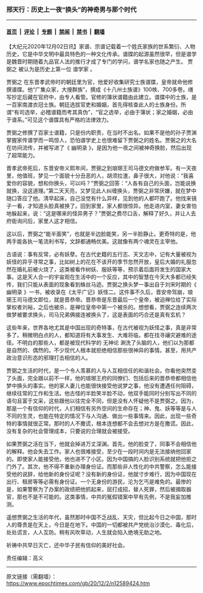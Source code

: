 ### 邢天行：历史上一夜“换头”的神奇男与那个时代

---

#### [首页](../../../..?n12589424) &nbsp;|&nbsp; [评论](../../../../../epoch-comment?n12589424) &nbsp;|&nbsp; [专题](../../../../../epoch-special?n12589424) &nbsp;|&nbsp; [禁闻](../../../../../epoch-news?n12589424) &nbsp;|&nbsp; [禁书](../../../../../books?n12589424) &nbsp;|&nbsp; [翻墙](https://github.com/gfw-breaker/nogfw/blob/master/README.md?n12589424)


<div class="post_content" id="artbody" itemprop="articleBody">
 <!-- article content begin -->
 <p>
  【大纪元2020年12月02日讯】家谱、宗谱记载着一个姓氏家族的世系繁衍、人物历史，它是中华文明中最具特色的一种文化传承。谱牒的起源虽然很早，但是谱学是魏晋时期随着九品官人法的推行才成了专门的学问，谱学名家也随之产生。
  <ok href="https://www.epochtimes.com/gb/tag/%E8%B4%BE%E5%BC%BC%E4%B9%8B.html">
   贾弼之
  </ok>
  被认为是历史上第一位
  <ok href="https://www.epochtimes.com/gb/tag/%E8%B0%B1%E5%AD%A6%E5%AE%B6.html">
   谱学家
  </ok>
  。
 </p>
 <p>
  <ok href="https://www.epochtimes.com/gb/tag/%E8%B4%BE%E5%BC%BC%E4%B9%8B.html">
   贾弼之
  </ok>
  在东晋孝武帝时的朝廷里为官，他爱好收集研究士族谱牒，皇帝就命他修撰谱牒。他“广集众家，大搜群族”，撰成《十八州士族谱》100帙、700多卷。缮写抄定后藏在官府中，由专人看管。官修的簿状谱籍由此建立。谱牒中的士族，是一百家南渡衣冠士族。朝廷选拔官吏和婚姻，首先得核查此人的士族身份。所谓“有司选举，必稽谱籍而考其真伪”，“官之选举，必由于簿状；家之婚姻，必由于谱系。”可见这个谱牒具有严格的法律效力。
 </p>
 <p>
  贾弼之修撰了百家士谱籍，只是份内职责，在当时不出名。如果不是他的孙子贾渊掌握家传谱学而一鸣惊人，恐怕谱学史上也很难留下贾弼之的姓名。贾弼之的大名在坊间流传，并被写进了《
  <ok href="https://www.epochtimes.com/gb/tag/%E5%B9%BD%E6%98%8E%E5%BD%95.html">
   幽明录
  </ok>
  》，是因为他一夜之间被神奇换脸，然后出现了超常能力。
 </p>
 <p>
  晋孝武帝死后，东晋安帝义熙年间，贾弼之到琅琊王司马德文府做参军。有一天夜里，他值班，梦见一个面貌十分丑恶的人，胡须拉渣，鼻子很大，对他说：“我喜爱你的容貌，想和你换头，可以吗？”贾弼之回答：“人各有自己的头面，岂能说换就换，没这道理。”第二天天亮，又梦见此人纠缠换头，贾弼之非常厌嫌，就在梦中随口答应了他。清早起床，自己没觉有什么异样，见到他的人都吓跑了。他找来镜子一看，才知道头脸真被换了。回到家里，家人都很惊异。他走进内室，妻女害怕地躲起来，说：“这是哪来的怪异男子？”贾弼之费尽口舌，解释了好久，并让人去府衙询问后，家里人这才相信。
 </p>
 <p>
  这以后，贾弼之“能半面笑”，也就是半边脸能笑，另一半脸静止。更奇特的是，他两手能各执一笔流利书写，文辞都通畅优美。这就像有两个魂灵在主宰他。
 </p>
 <p>
  古语说：事有反常，必有妖孽。在古代史籍的五行志、天文志中，记有大量被视为妖怪的异乎寻常之事，比如树上的花在不该开的季节忽然开放，皇后大婚的礼服忽然在婚礼前被火烧了，这类被看作树妖、服妖等等，预示着后面将发生的国家大事。这是天人合一的宇宙观在生活中的一个反应，其中的智慧在今天大多都已经失传，我们只能从表面的现象看到蛛丝马迹。贾弼之换头梦一事出自于刘宋时期的《
  <ok href="https://www.epochtimes.com/gb/tag/%E5%B9%BD%E6%98%8E%E5%BD%95.html">
   幽明录
  </ok>
  》一书，被收录在《太平广记》妖怪二。这件事不久后，晋安帝驾崩，琅琊王司马德文即位，就是晋恭帝。晋恭帝是东晋最后一个皇帝，被迫禅位给了实际掌权者刘裕，之后也被杀，是禅位皇帝中第一个被杀的。想想看，贾弼之连续两次做梦被要求换头，司马兄弟俩接连被换头了，这是表面的巧合还是真有玄机？
 </p>
 <p>
  这些年来，世界各地尤其是中国出现的奇特事，在古代被视为妖怪之事，真是非常多了。稍微明白点的人，都知道将有大事发生、大难将临，都在找寻禳灾避难的途径。不明白的那些人，都是被现代科学的
  <ok href="https://www.epochtimes.com/gb/tag/%E6%97%A0%E7%A5%9E%E8%AE%BA.html">
   无神论
  </ok>
  涮洗了头脑的人，他们以为那都是自然的、偶然的。不少现代人根本就拒绝相信那些很神异的事情。甚至，用共产政治意识形态的邪理打击相信的人。
 </p>
 <p>
  贾弼之生活的时代，是一个令人羡慕的人与人互相信任的和谐社会。你看他突然变了头面，完全跟以前不一样，他的琅琊王府的同僚们、包括后来的晋恭帝都相信他梦中换头的事实。他的家人妻儿也能很快接受他说梦之事，他没有遭遇任何阻碍，继续往常的工作和生活。他古怪的半脸笑半脸不动，他双手能同时分别写出不同的语句且富于文采，这些跟他以往完全不同，但是没有人怀疑他不是贾弼之。因为，那是一个有信仰的时代，人们相信有另外空间的生命存在；神、鬼、妖等等是与人不同的生灵，也能在特定的情况下与人沟通、做出一些事情来。因此，出现一些奇特的事情就很正常。那时的人不撒谎，根本连想都不会去想对方是在撒谎。因此，没有复杂的社会管理成本，只要说的合理就会被接受。
 </p>
 <p>
  如果贾弼之活在当下，他就会掉进万丈深渊。首先，他的脸变了，同事不会相信他的解释。他会失去工作。家人也很难接受，至少在一段时间内是无法接纳他回家的。即使家人能接受他，他也进不了小区。因为中国搞的人脸识别系统就把他拒之门外了。其次，他不得不重新办理身份证。而那些非人性化的中共警察，怎么能接受他的说辞，给他新的身份证呢？没有新的身份证，他就寸步难行，因为中国现在出行、租房等等必需有身份证。一个无身份的游民，沦为乞丐是难免的。最惨的是，如果警察为了办案的政绩把他抓起来，屈打成招，替人死罪，然后被摘取器官，那也不是不可能的。这类事情，中共的冤假错案中早有先例，不是我妄加推测。
 </p>
 <p>
  遥想贾弼之生活的年代，虽然那时中国不乏战乱、天灾，但比起今日之中国，那时人的尊贵是在天上，今日是在地下。中国的一切都被共产党统治沙漠化、毒化后，处处谎言，人人互防。稍有风吹草动，人生就会陷入绝境无助之地。
 </p>
 <p>
  祈祷中共早日灭亡，还中华子民有信仰的美好社会。
 </p>
 <p>
  责任编辑：高义
 </p>
 <!-- article content end -->
 <div id="below_article_ad">
 </div>
</div>


---

原文链接（需翻墙）：https://www.epochtimes.com/gb/20/12/2/n12589424.htm
